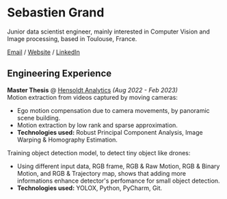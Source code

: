 # Sebastien Grand

Junior data scientist engineer, mainly interested in Computer Vision and Image processing, based in Toulouse, France. 

[Email](mailto:hello@workwithcarolyn.com) / 
[Website](https://sebastiengrand98.github.io/MypersonalCV/) / 
[LinkedIn](https://www.linkedin.com/in/sebastien-grand-4887b619a/) 

## Engineering Experience

**Master Thesis** @ [Hensoldt Analytics](https://www.hensoldt-analytics.com/) _(Aug 2022 - Feb 2023)_ <br>
Motion extraction from videos captured by moving cameras:
  - Ego motion compensation due to camera movements, by panoramic scene building.
  - Motion extraction by low rank and sparse approximation.
  - **Technologies used:** Robust Principal Component Analysis, Image Warping & Homography Estimation. <br>
  
Training object detection model, to detect tiny object like drones:
  - Using different input data, RGB frame, RGB & Raw Motion, RGB & Binary Motion, and RGB & Trajectory map, shows that adding more informations enhance detector's perfomance for small object detection.
  - **Technologies used:** YOLOX, Python, PyCharm, Git. <br><br>



